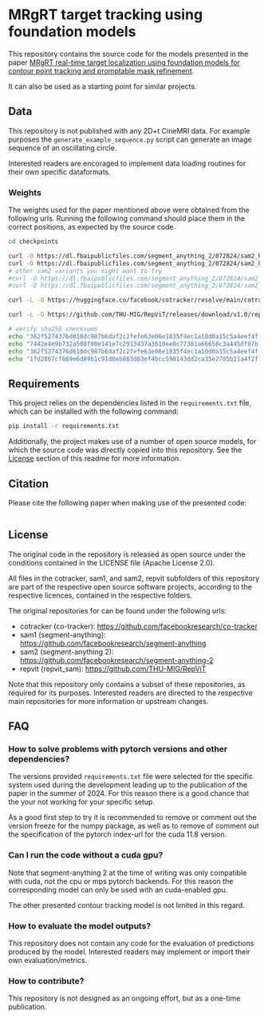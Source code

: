 # MRgRT target tracking using foundation models

This repository contains the source code for the models presented in the paper [MRgRT real-time target localization using foundation models for contour point tracking and promptable mask refinement](URL).

It can also be used as a starting point for similar projects.

## Data

This repository is not published with any 2D+t CineMRI data. For example purposes the `generate_example_sequence.py` script can generate an image sequence of an oscillating circle.

Interested readers are encoraged to implement data loading routines for their own specific dataformats.

### Weights

The weights used for the paper mentioned above were obtained from the following urls. Running the following command should place them in the correct positions, as expected by the source code.

```bash
cd checkpoints

curl -O https://dl.fbaipublicfiles.com/segment_anything_2/072824/sam2_hiera_small.pt
curl -O https://dl.fbaipublicfiles.com/segment_anything_2/072824/sam2_hiera_large.pt
# other sam2 variants you might want to try
#curl -O https://dl.fbaipublicfiles.com/segment_anything_2/072824/sam2_hiera_base_plus.pt
#curl -O https://dl.fbaipublicfiles.com/segment_anything_2/072824/sam2_hiera_tiny.pt

curl -L -O https://huggingface.co/facebook/cotracker/resolve/main/cotracker2.pth

curl -L -O https://github.com/THU-MIG/RepViT/releases/download/v1.0/repvit_sam.pt

# verify sha256 checksums
echo "362f5274376d610dc987b6daf2c2fefe63e06e1835f4ec1a10d0a15c5a4eef4f  sam2_hiera_small.pt" | sha256sum -c 
echo "7442e4e9b732a508f80e141e7c2913437a3610ee0c77381a66658c3a445df87b  sam2_hiera_large.pt" | sha256sum -c 
echo "362f5274376d610dc987b6daf2c2fefe63e06e1835f4ec1a10d0a15c5a4eef4f  cotracker2.pth" | sha256sum -c 
echo "1fd2867cf669e6d89b1c91d0eb883d83ef4bcc590143dd2ca35e2705b21a4f2f  repvit_sam.pt" | sha256sum -c 
```

## Requirements

This project relies on the dependencies listed in the `requirements.txt` file, which can be installed with the following command:

```bash
pip install -r requirements.txt
```

Additionally, the project makes use of a number of open source models, for which the source code was directly copied into this repository. See the [License](#license) section of this readme for more information.


## Citation

Please cite the following paper when making use of the presented code:

```bibtex

```

## License

The original code in the repository is released as open source under the conditions contained in the LICENSE file (Apache License 2.0).

All files in the cotracker, sam1, and sam2, repvit subfolders of this repository are part of the respective open source software projects, according to the respective licences, contained in the respective folders.

The original repositories for can be found under the following urls:

- cotracker (co-tracker): https://github.com/facebookresearch/co-tracker
- sam1 (segment-anything): https://github.com/facebookresearch/segment-anything
- sam2 (segment-anything 2): https://github.com/facebookresearch/segment-anything-2
- repvit (repvit_sam): https://github.com/THU-MIG/RepViT

Note that this repository only contains a subset of these repositories, as required for its purposes. Interested readers are directed to the respective main repositories for more information or upstream changes.

## FAQ

### How to solve problems with pytorch versions and other dependencies?

The versions provided `requirements.txt` file were selected for the specific system used during the development leading up to the publication of the paper in the summer of 2024. For this reason there is a good chance that the your not working for your specific setup.

As a good first step to try it is recommended to remove or comment out the version freeze for the numpy package, as well as to remove of comment out the specification of the pytorch index-url for the cuda 11.8 version.

### Can I run the code without a cuda gpu?

Note that segment-anything 2 at the time of writing was only compatible with cuda, not the cpu or mps pytorch backends. For this reason the corresponding model can only be used with an cuda-enabled gpu.

The other presented contour tracking model is not limited in this regard.

### How to evaluate the model outputs?

This repository does not contain any code for the evaluation of predictions produced by the model. Interested readers may implement or import their own evaluation/metrics.

### How to contribute?

This repository is not designed as an ongoing effort, but as a one-time publication.